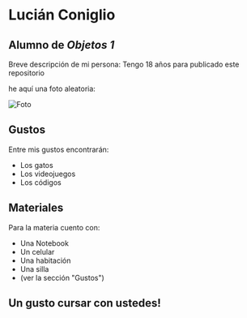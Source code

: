# Lucián Coniglio
## Alumno de *Objetos 1*
Breve descripción de mi persona: Tengo 18 años para publicado este repositorio

he aquí una foto aleatoria:

![Foto](https://user-images.githubusercontent.com/89875842/131583726-068e2e34-587c-4b05-b0c7-be61a056a9d4.PNG)

## Gustos
Entre mis gustos encontrarán:
* Los gatos
* Los videojuegos
* Los códigos

## Materiales
Para la materia cuento con:
* Una Notebook
* Un celular
* Una habitación
* Una silla
* (ver la sección "Gustos")

## Un gusto cursar con ustedes!
